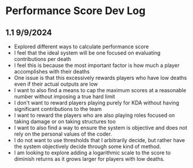 # Performance Score Dev Log

## 1.1 9/9/2024

- Explored different ways to calculate performance score
- I feel that the ideal system will be one focused on evaluating contributions per death
- I feel this is because the most important factor is how much a player accomplishes with their deaths
- One issue is that this excessively rewards players who have low deaths even if their actual outputs are low
- I want to also find a means to cap the maximum scores at a reasonable number without imposing a true hard limit
- I don't want to reward players playing purely for KDA without having significant contributions to the team
- I want to reward the players who are also playing roles focused on taking damage or on taking structures too
- I want to also find a way to ensure the system is objective and does not rely on the personal values of the coder.
- I do not want to use thresholds that I arbitrarily decide, but rather have the system objectively decide through some kind of method.
- I am looking to explore adding a logarithmic scale to the score to diminish returns as it grows larger for players with low deaths.